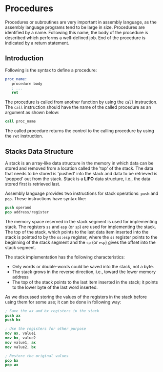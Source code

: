 # Procedures

Procedures or subroutines are very important in assembly language, as the assembly language programs tend to be large in size. Procedures are identified by a name. Following this name, the body of the procedure is described which performs a well-defined job. End of the procedure is indicated by a return statement.

## Introduction

Following is the syntax to define a procedure:

```nasm
proc_name:
   procedure body
   ; ...
   ret
```

The procedure is called from another function by using the `call` instruction. The `call` instruction should have the name of the called procedure as an argument as shown below:

```nasm
call proc_name
```

The called procedure returns the control to the calling procedure by using the `ret` instruction.

## Stacks Data Structure

A stack is an array-like data structure in the memory in which data can be stored and removed from a location called the 'top' of the stack. The data that needs to be stored is 'pushed' into the stack and data to be retrieved is 'popped' out from the stack. Stack is a **LIFO** data structure, i.e., the data stored first is retrieved last.

Assembly language provides two instructions for stack operations: `push` and `pop`. These instructions have syntax like:

```nasm
push operand
pop address/register
```

The memory space reserved in the stack segment is used for implementing stack. The registers `ss` and `esp` (or `sp`) are used for implementing the stack. The top of the stack, which points to the last data item inserted into the stack is pointed to by the `ss:esp` register, where the `ss` register points to the beginning of the stack segment and the `sp` (or `esp`) gives the offset into the stack segment.

The stack implementation has the following characteristics:

+ Only words or double-words could be saved into the stack, not a byte.
+ The stack grows in the reverse direction, i.e., toward the lower memory address
+ The top of the stack points to the last item inserted in the stack; it points to the lower byte of the last word inserted.

As we discussed storing the values of the registers in the stack before using them for some use; it can be done in following way:

```nasm
; Save the ax and bx registers in the stack
push ax
push bx

; Use the registers for other purpose
mov	ax, value1
mov bx, value2
mov value1, ax
mov	value2, bx

; Restore the original values
pop	bx
pop	ax
```
